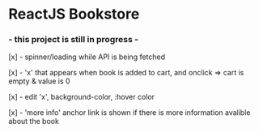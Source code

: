 # ReactJS Bookstore

### - this project is still in progress -

[x] - spinner/loading while API is being fetched

[x] - 'x' that appears when book is added to cart, and onclick => cart is empty & value is 0

[x] - edit 'x', background-color, :hover color

[x] - 'more info' anchor link is shown if there is more information avalible about the book
